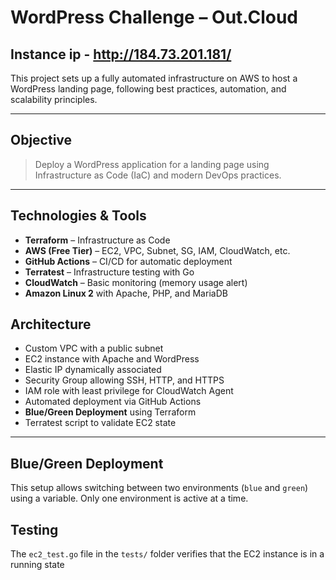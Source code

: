 # WordPress Challenge – Out.Cloud

## Instance ip - http://184.73.201.181/

This project sets up a fully automated infrastructure on AWS to host a WordPress landing page, following best practices, automation, and scalability principles.

---

##  Objective

> Deploy a WordPress application for a landing page using Infrastructure as Code (IaC) and modern DevOps practices.

---

##  Technologies & Tools

-  **Terraform** – Infrastructure as Code
-  **AWS (Free Tier)** – EC2, VPC, Subnet, SG, IAM, CloudWatch, etc.
-  **GitHub Actions** – CI/CD for automatic deployment
-  **Terratest** – Infrastructure testing with Go
-  **CloudWatch** – Basic monitoring (memory usage alert)
-  **Amazon Linux 2** with Apache, PHP, and MariaDB

##  Architecture

- Custom VPC with a public subnet
- EC2 instance with Apache and WordPress
- Elastic IP dynamically associated
- Security Group allowing SSH, HTTP, and HTTPS
- IAM role with least privilege for CloudWatch Agent
- Automated deployment via GitHub Actions
- **Blue/Green Deployment** using Terraform
- Terratest script to validate EC2 state

---

##  Blue/Green Deployment

This setup allows switching between two environments (`blue` and `green`) using a variable. Only one environment is active at a time.

##  Testing

The `ec2_test.go` file in the `tests/` folder verifies that the EC2 instance is in a running state


